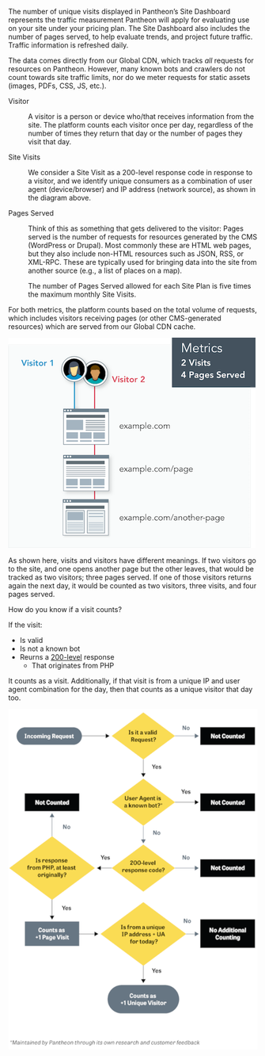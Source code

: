 The number of unique visits displayed in Pantheon’s Site Dashboard represents the traffic measurement Pantheon will apply for evaluating use on your site under your pricing plan. The Site Dashboard also includes the number of pages served, to help evaluate trends, and project future traffic. Traffic information is refreshed daily.

The data comes directly from our Global CDN, which tracks _all_ requests for resources on Pantheon. However, many known bots and crawlers do not count towards site traffic limits, nor do we meter requests for static assets (images, PDFs, CSS, JS, etc.).

<dl>

<dt>Visitor</dt>

<dd>

A visitor is a person or device who/that receives information from the site. The platform counts each visitor once per day, regardless of the number of times they return that day or the number of pages they visit that day.

</dd>

<dt>Site Visits</dt>

<dd>

We consider a Site Visit as a 200-level response code in response to a visitor, and we identify unique consumers as a combination of user agent (device/browser) and IP address (network source), as shown in the diagram above.

</dd>

<dt>Pages Served</dt>

<dd>

Think of this as something that gets delivered to the visitor: Pages served is the number of requests for resources generated by the CMS (WordPress or Drupal). Most commonly these are HTML web pages, but they also include non-HTML resources such as JSON, RSS, or XML-RPC. These are typically used for bringing data into the site from another source (e.g., a list of places on a map).

The number of Pages Served allowed for each Site Plan is five times the maximum monthly Site Visits.

</dd>

</dl>

For both metrics, the platform counts based on the total volume of requests, which includes visitors receiving pages (or other CMS-generated resources) which are served from our Global CDN cache.

![Diagram demonstrating how pages served and visits are tracked](../images/dashboard/metrics-diagram.png)

As shown here, visits and visitors have different meanings. If two visitors go to the site, and one opens another page but the other leaves, that would be tracked as two visitors; three pages served. If one of those visitors returns again the next day, it would be counted as two visitors, three visits, and four pages served.

How do you know if a visit counts?

If the visit:

- Is valid
- Is not a known bot
- Reurns a [200-level](https://en.wikipedia.org/wiki/List_of_HTTP_status_codes#2xx_Success) response
  - That originates from PHP

It counts as a visit. Additionally, if that visit is from a unique IP and user agent combination for the day, then that counts as a unique visitor that day too.

![Flowchart shows that traffic is only counted as a visit if the points above are satisfied and it loads successfully.](../images/platform-traffic-counted.png)
